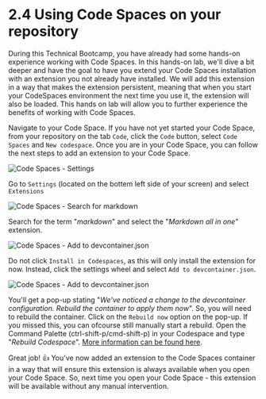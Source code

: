 # 2.4 Using Code Spaces on your repository
During this Technical Bootcamp, you have already had some hands-on experience working with Code Spaces. In this hands-on lab, we'll dive a bit deeper and have the goal to have you  extend your Code Spaces installation with an extension you not already have installed. We will add this extension in a way that makes the extension persistent, meaning that when you start your CodeSpaces environment the next time you use it, the extension will also be loaded. This hands on lab will allow you to further experience the benefits of working with Code Spaces.

Navigate to your Code Space. If you have not yet started your Code Space, from your repository on the tab `Code`, click the `Code` button, select `Code Spaces` and `New codespace`. Once you are in your Code Space, you can follow the next steps to add an extension to your Code Space.

![Code Spaces - Settings](https://github.com/Microsoft-Bootcamp/mslabs/raw/main/images/codespacesextensions.PNG)

Go to `Settings` (located on the bottem left side of your screen) and select `Extensions` 

![Code Spaces - Search for markdown](https://github.com/Microsoft-Bootcamp/mslabs/raw/main/images/codespacesmarkdown.PNG)

Search for the term "*markdown*" and select the "*Markdown all in one*" extension.

![Code Spaces - Add to devcontainer.json](https://github.com/Microsoft-Bootcamp/mslabs/raw/main/images/codespacesaddtodevcontainer.PNG)

Do not click `Install in Codespaces`, as this will only install the extension for now. Instead, click the settings wheel and select `Add to devcontainer.json`. 

![Code Spaces - Add to devcontainer.json](https://github.com/Microsoft-Bootcamp/mslabs/raw/main/images/codespacesdevcontainer.PNG)

You'll get a pop-up stating "*We've noticed a change to the devcontainer configuration. Rebuild the container to apply them now*". So, you will need to rebuild the container. 
Click on the `Rebuild now` option on the pop-up. If you missed this, you can ofcourse still manually start a rebuild. Open the Command Palette (ctrl-shift-p/cmd-shift-p) in your Codespace and type "*Rebuild Codespace*". [More information can be found here](https://docs.github.com/en/codespaces/customizing-your-codespace/configuring-codespaces-for-your-project#applying-changes-to-your-configuration).

Great job! :thumbsup: You've now added an extension to the Code Spaces container in a way that will ensure this extension is always available when you open your Code Space. So, next time you open your Code Space - this extension will be available without any manual intervention.
